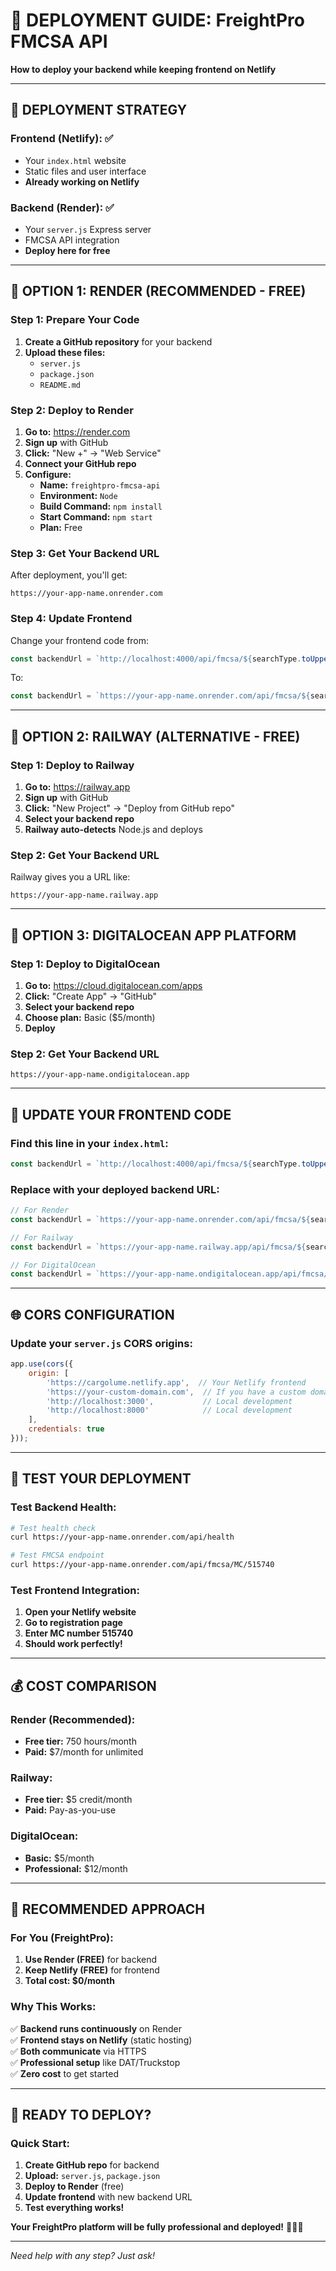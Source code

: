 # 🚀 DEPLOYMENT GUIDE: FreightPro FMCSA API

**How to deploy your backend while keeping frontend on Netlify**

---

## 🎯 DEPLOYMENT STRATEGY

### **Frontend (Netlify):** ✅
- Your `index.html` website
- Static files and user interface
- **Already working on Netlify**

### **Backend (Render):** ✅
- Your `server.js` Express server
- FMCSA API integration
- **Deploy here for free**

---

## 🚀 OPTION 1: RENDER (RECOMMENDED - FREE)

### **Step 1: Prepare Your Code**
1. **Create a GitHub repository** for your backend
2. **Upload these files:**
   - `server.js`
   - `package.json`
   - `README.md`

### **Step 2: Deploy to Render**
1. **Go to:** https://render.com
2. **Sign up** with GitHub
3. **Click:** "New +" → "Web Service"
4. **Connect your GitHub repo**
5. **Configure:**
   - **Name:** `freightpro-fmcsa-api`
   - **Environment:** `Node`
   - **Build Command:** `npm install`
   - **Start Command:** `npm start`
   - **Plan:** Free

### **Step 3: Get Your Backend URL**
After deployment, you'll get:
```
https://your-app-name.onrender.com
```

### **Step 4: Update Frontend**
Change your frontend code from:
```javascript
const backendUrl = `http://localhost:4000/api/fmcsa/${searchType.toUpperCase()}/${searchValue}`;
```

To:
```javascript
const backendUrl = `https://your-app-name.onrender.com/api/fmcsa/${searchType.toUpperCase()}/${searchValue}`;
```

---

## 🌊 OPTION 2: RAILWAY (ALTERNATIVE - FREE)

### **Step 1: Deploy to Railway**
1. **Go to:** https://railway.app
2. **Sign up** with GitHub
3. **Click:** "New Project" → "Deploy from GitHub repo"
4. **Select your backend repo**
5. **Railway auto-detects** Node.js and deploys

### **Step 2: Get Your Backend URL**
Railway gives you a URL like:
```
https://your-app-name.railway.app
```

---

## 🔧 OPTION 3: DIGITALOCEAN APP PLATFORM

### **Step 1: Deploy to DigitalOcean**
1. **Go to:** https://cloud.digitalocean.com/apps
2. **Click:** "Create App" → "GitHub"
3. **Select your backend repo**
4. **Choose plan:** Basic ($5/month)
5. **Deploy**

### **Step 2: Get Your Backend URL**
```
https://your-app-name.ondigitalocean.app
```

---

## 📱 UPDATE YOUR FRONTEND CODE

### **Find this line in your `index.html`:**
```javascript
const backendUrl = `http://localhost:4000/api/fmcsa/${searchType.toUpperCase()}/${searchValue}`;
```

### **Replace with your deployed backend URL:**
```javascript
// For Render
const backendUrl = `https://your-app-name.onrender.com/api/fmcsa/${searchType.toUpperCase()}/${searchValue}`;

// For Railway
const backendUrl = `https://your-app-name.railway.app/api/fmcsa/${searchType.toUpperCase()}/${searchValue}`;

// For DigitalOcean
const backendUrl = `https://your-app-name.ondigitalocean.app/api/fmcsa/${searchType.toUpperCase()}/${searchValue}`;
```

---

## 🌐 CORS CONFIGURATION

### **Update your `server.js` CORS origins:**
```javascript
app.use(cors({
    origin: [
        'https://cargolume.netlify.app',  // Your Netlify frontend
        'https://your-custom-domain.com',  // If you have a custom domain
        'http://localhost:3000',           // Local development
        'http://localhost:8000'            // Local development
    ],
    credentials: true
}));
```

---

## 🧪 TEST YOUR DEPLOYMENT

### **Test Backend Health:**
```bash
# Test health check
curl https://your-app-name.onrender.com/api/health

# Test FMCSA endpoint
curl https://your-app-name.onrender.com/api/fmcsa/MC/515740
```

### **Test Frontend Integration:**
1. **Open your Netlify website**
2. **Go to registration page**
3. **Enter MC number 515740**
4. **Should work perfectly!**

---

## 💰 COST COMPARISON

### **Render (Recommended):**
- **Free tier:** 750 hours/month
- **Paid:** $7/month for unlimited

### **Railway:**
- **Free tier:** $5 credit/month
- **Paid:** Pay-as-you-use

### **DigitalOcean:**
- **Basic:** $5/month
- **Professional:** $12/month

---

## 🎯 RECOMMENDED APPROACH

### **For You (FreightPro):**
1. **Use Render (FREE)** for backend
2. **Keep Netlify (FREE)** for frontend
3. **Total cost: $0/month**

### **Why This Works:**
✅ **Backend runs continuously** on Render  
✅ **Frontend stays on Netlify** (static hosting)  
✅ **Both communicate** via HTTPS  
✅ **Professional setup** like DAT/Truckstop  
✅ **Zero cost** to get started  

---

## 🚀 READY TO DEPLOY?

### **Quick Start:**
1. **Create GitHub repo** for backend
2. **Upload:** `server.js`, `package.json`
3. **Deploy to Render** (free)
4. **Update frontend** with new backend URL
5. **Test everything works!**

**Your FreightPro platform will be fully professional and deployed!** 🚛💼✨

---

*Need help with any step? Just ask!*
